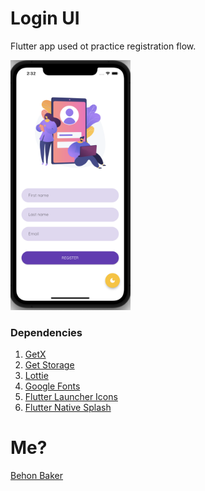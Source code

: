 # Login UI

Flutter app used ot practice registration flow.

<img src="ss.png" height="400" alt="Register Page"/>

<br/>

### Dependencies

1. [GetX](https://pub.dev/packages/get)
1. [Get Storage](https://pub.dev/packages/get_storage)
1. [Lottie](https://pub.dev/packages/lottie)
1. [Google Fonts](https://pub.dev/packages/google_fonts)
1. [Flutter Launcher Icons](https://pub.dev/packages/flutter_launcher_icons)
1. [Flutter Native Splash](https://pub.dev/packages/flutter_native_splash)

# Me?

[Behon Baker](https://behon.baker.com)
